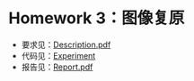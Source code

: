 # Homework 3：图像复原

- 要求见：[Description.pdf](../Description.pdf)
- 代码见：[Experiment](./Experiment)
- 报告见：[Report.pdf](./Report.pdf)